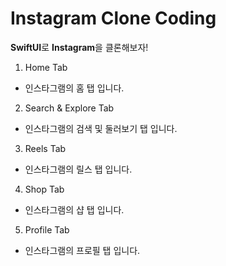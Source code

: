 # Instagram Clone Coding
**SwiftUI**로 **Instagram**을 클론해보자!

1. Home Tab
- 인스타그램의 홈 탭 입니다.



2. Search & Explore  Tab
- 인스타그램의 검색 및 둘러보기 탭 입니다.



3. Reels  Tab
- 인스타그램의 릴스 탭 입니다.



4. Shop  Tab
- 인스타그램의 샵 탭 입니다.



5. Profile  Tab
- 인스타그램의 프로필 탭 입니다.



